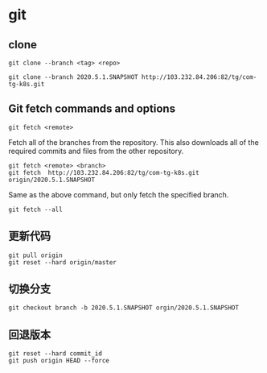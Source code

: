 # git

## clone

```
git clone --branch <tag> <repo>
```

```
git clone --branch 2020.5.1.SNAPSHOT http://103.232.84.206:82/tg/com-tg-k8s.git
```

## Git fetch commands and options

```
git fetch <remote>
```

Fetch all of the branches from the repository. This also downloads all of the required commits and files from the other repository.

```
git fetch <remote> <branch>
git fetch  http://103.232.84.206:82/tg/com-tg-k8s.git origin/2020.5.1.SNAPSHOT
```

Same as the above command, but only fetch the specified branch.

```
git fetch --all
```

## 更新代码 

```
git pull origin
git reset --hard origin/master
```

## 切换分支

```
git checkout branch -b 2020.5.1.SNAPSHOT orgin/2020.5.1.SNAPSHOT
```

## 回退版本

```
git reset --hard commit_id 
git push origin HEAD --force
```

